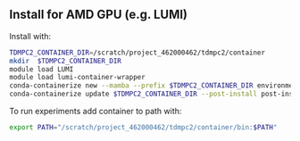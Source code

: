 ## Install for AMD GPU (e.g. LUMI)
Install with:
``` sh
TDMPC2_CONTAINER_DIR=/scratch/project_462000462/tdmpc2/container
mkdir  $TDMPC2_CONTAINER_DIR
module load LUMI
module load lumi-container-wrapper
conda-containerize new --mamba --prefix $TDMPC2_CONTAINER_DIR environment.yml
conda-containerize update $TDMPC2_CONTAINER_DIR --post-install post-install-amd.txt
```

To run experiments add container to path with:
```sh
export PATH="/scratch/project_462000462/tdmpc2/container/bin:$PATH"
```
